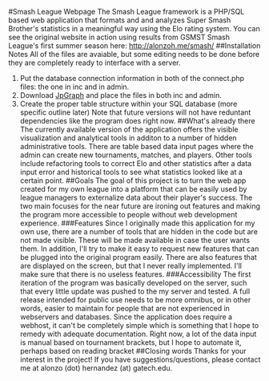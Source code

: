 #Smash League Webpage
The Smash League framework is a PHP/SQL based web application that formats and and analyzes Super Smash Brother's statistics in a meaningful way using the Elo rating system. You can see the original website in action using results from GSMST Smash League's first summer season here: http://alonzoh.me/smash/
##Installation Notes
All of the files are avaiable, but some editing needs to be done before they are completely ready to interface with a server.
1. Put the database connection information in both of the connect.php files: the one in inc and in admin.
2. Download [JpGraph](http://jpgraph.net/download/) and place the files in both inc and admin.
3. Create the proper table structure within your SQL database (more specific outline later)
Note that future versions will not have reduntant dependencies like the program does right now.
##What's already there
The currently available version of the application offers the visible visualization and analytical tools in additon to a number of hidden administrative tools. There are table based data input pages where the admin can create new tournaments, matches, and players. Other tools include refactoring tools to correct Elo and other statistics after a data input error and historical tools to see what statistics looked like at a certain point.
##Goals
The goal of this project is to turn the web app created for my own league into a platform that can be easily used by league managers to externalize data about their player's success. The two main focuses for the near future are ironing out features and making the program more accessible to people without web development experience. 
###Features
Since I originally made this application for my own use, there are a number of tools that are hidden in the code but are not made visible. These will be made available in case the user wants them. In addition, I'll try to make it easy to request new features that can be plugged into the original program easily. There are also features that are displayed on the screen, but that I never really implemented. I'll make sure that there is no useless features.
###Accessibility
The first iteration of the program was basically developed on the server, such that every little update was pushed to the my server and tested. A full release intended for public use needs to be more omnibus, or in other words, easier to maintain for people that are not experienced in webservers and databases. Since the application does require a webhost, it can't be completely simple which is something that I hope to remedy with adequate documentation. Right now, a lot of the data input is manual based on tournament brackets, but I hope to automate it, perhaps based on reading bracket 
##Closing words
Thanks for your interest in the project! If you have suggestions/questions, please contact me at alonzo (dot) hernandez (at) gatech.edu.
